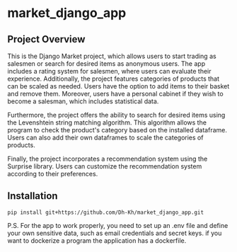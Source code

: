 # market_django_app
## Project Overview
This is the Django Market project, which allows users to start trading as salesmen or search for desired items as anonymous users. The app includes a rating system for salesmen, where users can evaluate their experience. Additionally, the project features categories of products that can be scaled as needed. Users have the option to add items to their basket and remove them. Moreover, users have a personal cabinet if they wish to become a salesman, which includes statistical data.

Furthermore, the project offers the ability to search for desired items using the Levenshtein string matching algorithm. This algorithm allows the program to check the product's category based on the installed dataframe. Users can also add their own dataframes to scale the categories of products.

Finally, the project incorporates a recommendation system using the Surprise library. Users can customize the recommendation system according to their preferences.
## Installation
```
pip install git+https://github.com/Dh-Kh/market_django_app.git
```
P.S. For the app to work properly, you need to set up an .env file and define your own sensitive data, such as email credentials and secret keys. if you want to dockerize a program the application has a dockerfile.

